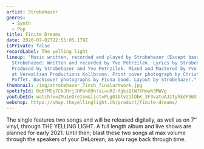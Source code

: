```yaml
---
artist: Strobehazer
genres:
  - Synth
  - Pop
title: Finite Dreams
date: 2020-07-02T22:55:05.179Z
isPrivate: false
recordLabel: The yelling light
lineup: "Music written, recorded and played by Strobehazer (Except bass on
  Strobehazed: Written and recorded by Yvo Petrzilek. Lyrics by Strobehazer.
  Produced by Strobehazer and Yvo Petrzilek. Mixed and Mastered by Yvo Petrzilek
  at Verwaltzen Productions Kollbrunn. Front cover photograph by Christian
  Poffet. Backcover photographs by Fiona Good. Layout by Strobehazer."
thumbnail: /img/strobehazer_7inch_finalartwork.jpg
spotifyId: 0qbTM5j7CkJHrjJHPoh89n?si=uRZ-fgkiQlW7XRowh3MWVg
youtubeId: watch?v=ZMu1eOreIew&list=PLg01btvz1lObK_3F3vatuAJztyhkdF96X
webshop: https://shop.theyellinglight.ch/product/finite-dreams/
---
```

The single features two songs and will be released digitally, as well as on 7’’ vinyl, through THE YELLING LIGHT. A full length album and live shows are planned for early 2021. Until then; blast these two songs at max volume through the speakers of your DeLorean, as you rage back through time.
